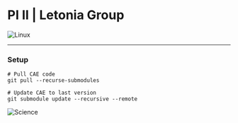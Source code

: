 # PI II | Letonia Group

![Linux](https://img.shields.io/badge/C-00599C?style=for-the-badge&logo=c&logoColor=white)

----

### Setup
```
# Pull CAE code
git pull --recurse-submodules

# Update CAE to last version
git submodule update --recursive --remote

```

![Science](https://forthebadge.com/images/badges/built-with-science.svg)